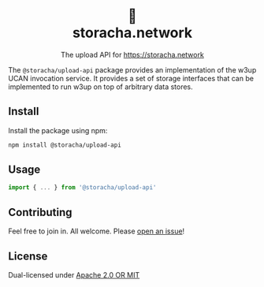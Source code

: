 <h1 align="center">🐔<br/>storacha.network</h1>
<p align="center">The upload API for <a href="https://storacha.network">https://storacha.network</a></p>

The `@storacha/upload-api` package provides an implementation of the w3up
UCAN invocation service. It provides a set of storage interfaces that can
be implemented to run w3up on top of arbitrary data stores.

## Install

Install the package using npm:

```bash
npm install @storacha/upload-api
```

## Usage

```js
import { ... } from '@storacha/upload-api'
```

## Contributing

Feel free to join in. All welcome. Please [open an issue](https://github.com/storacha/upload-service/issues)!

## License

Dual-licensed under [Apache 2.0 OR MIT](https://github.com/storacha/upload-service/blob/main/license.md)

